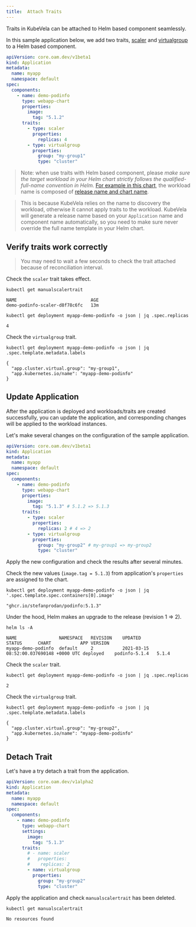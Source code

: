 ```yaml
---
title:  Attach Traits
---
```


Traits in KubeVela can be attached to Helm based component seamlessly.

In this sample application below, we add two traits, [scaler](https://github.com/oam-dev/kubevela/blob/master/charts/vela-core/templates/defwithtemplate/manualscale.yaml)
and [virtualgroup](https://github.com/oam-dev/kubevela/blob/master/docs/examples/helm-module/virtual-group-td.yaml) to a Helm based component.

```yaml
apiVersion: core.oam.dev/v1beta1
kind: Application
metadata:
  name: myapp
  namespace: default
spec:
  components:
    - name: demo-podinfo 
      type: webapp-chart
      properties: 
        image:
          tag: "5.1.2"
      traits:
        - type: scaler
          properties:
            replicas: 4
        - type: virtualgroup
          properties:
            group: "my-group1"
            type: "cluster"
```

> Note: when use traits with Helm based component, please *make sure the target workload in your Helm chart strictly follows the qualified-full-name convention in Helm.* [For example in this chart](https://github.com/captainroy-hy/podinfo/blob/c2b9603036f1f033ec2534ca0edee8eff8f5b335/charts/podinfo/templates/deployment.yaml#L4), the workload name is composed of [release name and chart name](https://github.com/captainroy-hy/podinfo/blob/c2b9603036f1f033ec2534ca0edee8eff8f5b335/charts/podinfo/templates/_helpers.tpl#L13).

> This is because KubeVela relies on the name to discovery the workload, otherwise it cannot apply traits to the workload. KubeVela will generate a release name based on your `Application` name and component name automatically, so you need to make sure never override the full name template in your Helm chart.

## Verify traits work correctly

> You may need to wait a few seconds to check the trait attached because of reconciliation interval.

Check the `scaler` trait takes effect.
```shell
kubectl get manualscalertrait
```
```console
NAME                            AGE
demo-podinfo-scaler-d8f78c6fc   13m
```
```shell
kubectl get deployment myapp-demo-podinfo -o json | jq .spec.replicas
```
```console
4
```

Check the `virtualgroup` trait.
```shell
kubectl get deployment myapp-demo-podinfo -o json | jq .spec.template.metadata.labels
```
```console
{
  "app.cluster.virtual.group": "my-group1",
  "app.kubernetes.io/name": "myapp-demo-podinfo"
}
```

## Update Application

After the application is deployed and workloads/traits are created successfully,
you can update the application, and corresponding changes will be applied to the
workload instances.

Let's make several changes on the configuration of the sample application.

```yaml
apiVersion: core.oam.dev/v1beta1
kind: Application
metadata:
  name: myapp
  namespace: default
spec:
  components:
    - name: demo-podinfo 
      type: webapp-chart
      properties: 
        image:
          tag: "5.1.3" # 5.1.2 => 5.1.3 
      traits:
        - type: scaler
          properties:
            replicas: 2 # 4 => 2
        - type: virtualgroup
          properties:
            group: "my-group2" # my-group1 => my-group2
            type: "cluster"
```

Apply the new configuration and check the results after several minutes.

Check the new values (`image.tag = 5.1.3`) from application's `properties` are assigned to the chart.
```shell
kubectl get deployment myapp-demo-podinfo -o json | jq '.spec.template.spec.containers[0].image'
```
```console
"ghcr.io/stefanprodan/podinfo:5.1.3"
```
Under the hood, Helm makes an upgrade to the release (revision 1 => 2).
```shell
helm ls -A
```
```console
NAME              	NAMESPACE	REVISION	UPDATED                                	STATUS  	CHART        	APP VERSION
myapp-demo-podinfo	default  	2       	2021-03-15 08:52:00.037690148 +0000 UTC	deployed	podinfo-5.1.4	5.1.4
```

Check the `scaler` trait.
```shell
kubectl get deployment myapp-demo-podinfo -o json | jq .spec.replicas
```
```console
2
```

Check the `virtualgroup` trait.
```shell
kubectl get deployment myapp-demo-podinfo -o json | jq .spec.template.metadata.labels
```
```console
{
  "app.cluster.virtual.group": "my-group2",
  "app.kubernetes.io/name": "myapp-demo-podinfo"
}
```

## Detach Trait

Let's have a try detach a trait from the application.

```yaml
apiVersion: core.oam.dev/v1alpha2
kind: Application
metadata:
  name: myapp
  namespace: default
spec:
  components:
    - name: demo-podinfo 
      type: webapp-chart 
      settings: 
        image:
          tag: "5.1.3"
      traits:
        # - name: scaler
        #   properties:
        #    replicas: 2 
        - name: virtualgroup
          properties:
            group: "my-group2"
            type: "cluster"
```

Apply the application and check `manualscalertrait` has been deleted.
```shell
kubectl get manualscalertrait
```
```console
No resources found
```

